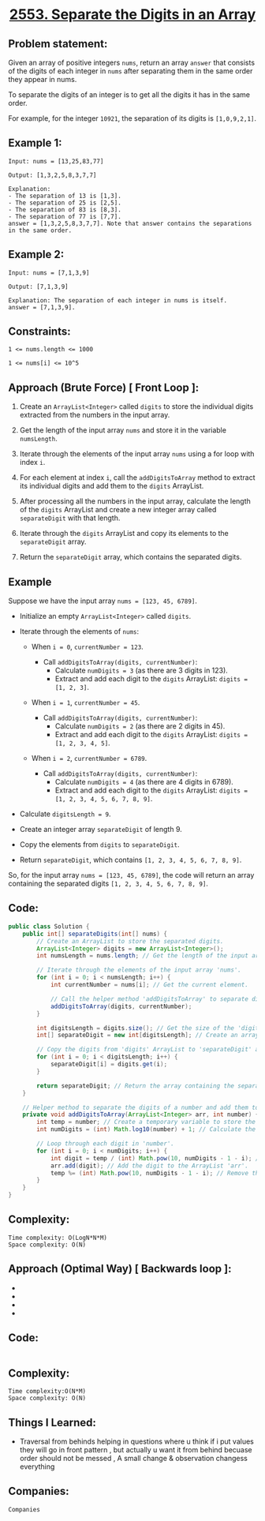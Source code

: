 <h1 align="center"><a href="https://leetcode.com/problems/separate-the-digits-in-an-array/" target="_blank">2553. Separate the Digits in an Array</a></h1>

## Problem statement:
Given an array of positive integers `nums`, return an array `answer` that consists of the digits of each integer in `nums` after separating them in the same order they appear in nums.

To separate the digits of an integer is to get all the digits it has in the same order.

For example, for the integer `10921`, the separation of its digits is `[1,0,9,2,1]`.


## Example 1:

```
Input: nums = [13,25,83,77]

Output: [1,3,2,5,8,3,7,7]

Explanation: 
- The separation of 13 is [1,3].
- The separation of 25 is [2,5].
- The separation of 83 is [8,3].
- The separation of 77 is [7,7].
answer = [1,3,2,5,8,3,7,7]. Note that answer contains the separations in the same order.
```

## Example 2:

```
Input: nums = [7,1,3,9]

Output: [7,1,3,9]

Explanation: The separation of each integer in nums is itself.
answer = [7,1,3,9].
```


## Constraints:

```
1 <= nums.length <= 1000

1 <= nums[i] <= 10^5
```


 

## Approach (Brute Force) [ Front Loop ]:

1. Create an `ArrayList<Integer>` called `digits` to store the individual digits extracted from the numbers in the input array.

2. Get the length of the input array `nums` and store it in the variable `numsLength`.

3. Iterate through the elements of the input array `nums` using a for loop with index `i`.

4. For each element at index `i`, call the `addDigitsToArray` method to extract its individual digits and add them to the `digits` ArrayList.

5. After processing all the numbers in the input array, calculate the length of the `digits` ArrayList and create a new integer array called `separateDigit` with that length.

6. Iterate through the `digits` ArrayList and copy its elements to the `separateDigit` array.

7. Return the `separateDigit` array, which contains the separated digits.


## Example
Suppose we have the input array `nums = [123, 45, 6789]`.

- Initialize an empty `ArrayList<Integer>` called `digits`.

- Iterate through the elements of `nums`:
  - When `i = 0`, `currentNumber = 123`.
    - Call `addDigitsToArray(digits, currentNumber)`:
      - Calculate `numDigits = 3` (as there are 3 digits in 123).
      - Extract and add each digit to the `digits` ArrayList: `digits = [1, 2, 3]`.

  - When `i = 1`, `currentNumber = 45`.
    - Call `addDigitsToArray(digits, currentNumber)`:
      - Calculate `numDigits = 2` (as there are 2 digits in 45).
      - Extract and add each digit to the `digits` ArrayList: `digits = [1, 2, 3, 4, 5]`.

  - When `i = 2`, `currentNumber = 6789`.
    - Call `addDigitsToArray(digits, currentNumber)`:
      - Calculate `numDigits = 4` (as there are 4 digits in 6789).
      - Extract and add each digit to the `digits` ArrayList: `digits = [1, 2, 3, 4, 5, 6, 7, 8, 9]`.

- Calculate `digitsLength = 9`.

- Create an integer array `separateDigit` of length 9.

- Copy the elements from `digits` to `separateDigit`.

- Return `separateDigit`, which contains `[1, 2, 3, 4, 5, 6, 7, 8, 9]`.

So, for the input array `nums = [123, 45, 6789]`, the code will return an array containing the separated digits `[1, 2, 3, 4, 5, 6, 7, 8, 9]`.




## Code: 

```java
public class Solution {
    public int[] separateDigits(int[] nums) {
        // Create an ArrayList to store the separated digits.
        ArrayList<Integer> digits = new ArrayList<Integer>();
        int numsLength = nums.length; // Get the length of the input array 'nums'.

        // Iterate through the elements of the input array 'nums'.
        for (int i = 0; i < numsLength; i++) {
            int currentNumber = nums[i]; // Get the current element.

            // Call the helper method 'addDigitsToArray' to separate digits from 'currentNumber' and add them to 'digits'.
            addDigitsToArray(digits, currentNumber);
        }

        int digitsLength = digits.size(); // Get the size of the 'digits' ArrayList.
        int[] separateDigit = new int[digitsLength]; // Create an array to store the separated digits.

        // Copy the digits from 'digits' ArrayList to 'separateDigit' array.
        for (int i = 0; i < digitsLength; i++) {
            separateDigit[i] = digits.get(i);
        }

        return separateDigit; // Return the array containing the separated digits.
    }

    // Helper method to separate the digits of a number and add them to an ArrayList.
    private void addDigitsToArray(ArrayList<Integer> arr, int number) {
        int temp = number; // Create a temporary variable to store the number.
        int numDigits = (int) Math.log10(number) + 1; // Calculate the number of digits in 'number'.

        // Loop through each digit in 'number'.
        for (int i = 0; i < numDigits; i++) {
            int digit = temp / (int) Math.pow(10, numDigits - 1 - i); // Extract the leftmost digit.
            arr.add(digit); // Add the digit to the ArrayList 'arr'.
            temp %= (int) Math.pow(10, numDigits - 1 - i); // Remove the leftmost digit from 'temp'.
        }
    }
}
```



## Complexity:

```
Time complexity: O(LogN*N*M) 
Space complexity: O(N)
```








## Approach (Optimal Way) [ Backwards loop ]:

- 
  
- 
  
-
  
- 



## Code: 

```java

```



## Complexity:

```
Time complexity:O(N*M)
Space complexity: O(N)
```










## Things I Learned:

- Traversal from behinds helping in questions where u think if i put values they will go in front pattern ,
   but actually u want it from behind becuase order should not be messed , A small change & observation changess everything
  


## Companies:

```
Companies
```





